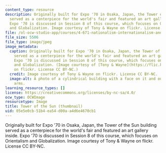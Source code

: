 ```yaml
---
content_type: resource
description: Originally built for Expo '70 in Osaka, Japan, the Tower of the Sun building
  served as a centerpiece for the world's fair and featured an art gallery inside.
  Expo '70 is discussed in Session 8 of this course, which focuses on Orientalism
  and Globalization. Image courtesy of Tony & Wayne on flickr. License CC BY-NC.
file: /ol-ocw-studio-app/courses/4-671-nationalism-internationalism-and-globalism-in-modern-art-spring-2016/05e5e0cb51b4ea54d00aa4d6e4670cb1_4-671s16-th.jpg
file_size: 5506
file_type: image/jpeg
image_metadata:
  caption: Originally built for Expo '70 in Osaka, Japan, the Tower of the Sun building
    served as a centerpiece for the world's fair and featured an art gallery inside.
    Expo '70 is discussed in Session 8 of this course, which focuses on Orientalism
    and Globalization. (Image courtesy of [Tony & Wayne](https://flic.kr/p/oUQNcX)
    on flickr. License CC BY-NC.)
  credit: Image courtesy of Tony & Wayne on flickr. License CC BY-NC.
  image-alt: A photo of a cylindrical building with a face on it and outstretched
    arms.
learning_resource_types: []
license: https://creativecommons.org/licenses/by-nc-sa/4.0/
ocw_type: OCWImage
resourcetype: Image
title: Tower of the Sun (thumbnail)
uid: 05e5e0cb-51b4-ea54-d00a-a4d6e4670cb1
---
```

Originally built for Expo '70 in Osaka, Japan, the Tower of the Sun building served as a centerpiece for the world's fair and featured an art gallery inside. Expo '70 is discussed in Session 8 of this course, which focuses on Orientalism and Globalization. Image courtesy of Tony & Wayne on flickr. License CC BY-NC.